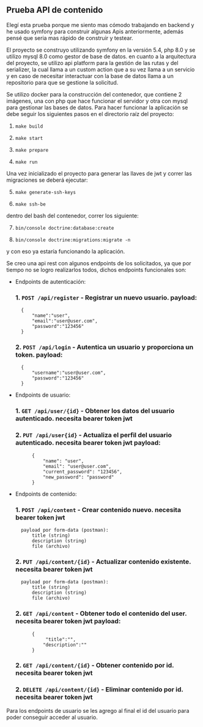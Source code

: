 ## Prueba API de contenido

Elegí esta prueba porque me siento mas cómodo trabajando en backend y he usado symfony para construir algunas Apis anteriormente, además pensé que seria mas rápido de construir y testear. 

El proyecto se construyo utilizando symfony en la versión 5.4, php 8.0 y se utilizo mysql 8.0 como gestor de base de datos. en cuanto a la arquitectura del proyecto, se utilizo api platform para la gestión de las rutas y del serializer, la cual llama a un custom action que a su vez llama a un servicio y en caso de necesitar interactuar con la base de datos llama a un repositorio para que se gestione la solicitud.

Se utilizo docker para la construcción del contenedor, que contiene 2 imágenes, una con php que hace funcionar el servidor y otra con mysql para gestionar las bases de datos. Para hacer funcionar la aplicación se debe seguir los siguientes pasos en el directorio raíz del proyecto:

1. `make build`

2. `make start`

3. `make prepare`

4. `make run`

Una vez inicializado el proyecto para generar las llaves de jwt y correr las migraciones se deberá ejecutar:

5. `make generate-ssh-keys`

6. `make ssh-be`

dentro del bash del contenedor, correr los siguiente:

7. `bin/console doctrine:database:create`

8. `bin/console doctrine:migrations:migrate -n`

y con eso ya estaría funcionando la aplicación.

Se creo una api rest con algunos endpoints de los solicitados, ya que por tiempo no se logro realizarlos todos, dichos endpoints funcionales son:

- Endpoints de autenticación:
    ### 1. `POST /api/register` - Registrar un nuevo usuario. payload:
        
        {
            "name":"user",
            "email":"user@user.com",
            "password":"123456"
        }
        

   ### 2. `POST /api/login` - Autentica un usuario y proporciona un token. payload:
       
        {
            "username":"user@user.com",
            "password":"123456"
        }
       

- Endpoints de usuario:
    ### 1. `GET /api/user/{id}` - Obtener los datos del usuario autenticado. necesita bearer token jwt

    ### 2. `PUT /api/user{id}` - Actualiza el perfil del usuario autenticado. necesita bearer token jwt payload:
            {
                "name": "user",
                "email": "user@user.com",
                "current_password": "123456",
                "new_password": "password"
            }

- Endpoints de contenido:
   ###  1. `POST /api/content` - Crear contenido nuevo. necesita bearer token jwt
        payload por form-data (postman):
            title (string)
            description (string)
            file (archivo)

    ### 2. `PUT /api/content/{id}` - Actualizar contenido existente. necesita bearer token jwt
        payload por form-data (postman):
            title (string)
            description (string)
            file (archivo)

    ### 2. `GET /api/content` - Obtener todo el contenido del user. necesita bearer token jwt payload: 
            {
                 "title":"",
                "description":""
            }

    ### 2. `GET /api/content/{id}` - Obtener contenido por id. necesita bearer token jwt

    ### 2. `DELETE /api/content/{id}` - Eliminar contenido por id. necesita bearer token jwt
    
Para los endpoints de usuario se les agrego al final el id del usuario para poder conseguir acceder al usuario.
